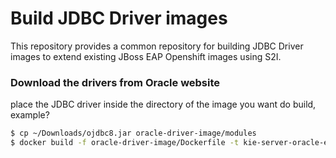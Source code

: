 # Build JDBC Driver images

This repository provides a common repository for building JDBC Driver images to extend existing JBoss EAP Openshift images using S2I.

### Download the drivers from Oracle website

place the JDBC driver inside the directory of the image you want do build, example?

```bash
$ cp ~/Downloads/ojdbc8.jar oracle-driver-image/modules
$ docker build -f oracle-driver-image/Dockerfile -t kie-server-oracle-ext:7.8.1 .
```


